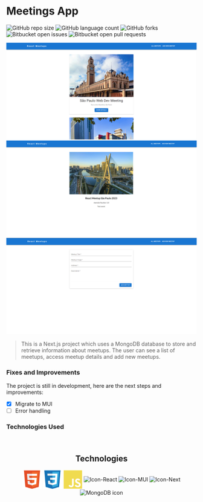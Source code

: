 # Meetings App

![GitHub repo size](https://img.shields.io/github/repo-size/mattgm97/Mettings-app?style=for-the-badge)
![GitHub language count](https://img.shields.io/github/languages/count/mattgm97/Mettings-app?style=for-the-badge)
![GitHub forks](https://img.shields.io/github/forks/mattgm97/Mettings-app?style=for-the-badge)
![Bitbucket open issues](https://img.shields.io/bitbucket/issues/mattgm97/Mettings-app?style=for-the-badge)
![Bitbucket open pull requests](https://img.shields.io/bitbucket/pr-raw/mattgm97/Mettings-app?style=for-the-badge)

<img src="/projectImages/home.png" alt="Home">
<img src="/projectImages/details.png" alt="Details">
<img src="/projectImages/addMeetup.png" alt="Add meetup form">

> This is a Next.js project which uses a MongoDB database to store and retrieve information about meetups. The user can see a list of meetups, access meetup details and add new meetups.

### Fixes and Improvements

The project is still in development, here are the next steps and improvements:

- [x] Migrate to MUI
- [ ] Error handling

### Technologies Used

   <div style="display: inline_block" align="center"><br>
<h2 align="center"> Technologies </h2>
  <img align="center" alt="Icon-HTML" height="50" width="50" src="https://raw.githubusercontent.com/devicons/devicon/master/icons/html5/html5-original.svg" />
  <img align="center" alt="Icon-CSS" height="50" width="50" src="https://raw.githubusercontent.com/devicons/devicon/master/icons/css3/css3-original.svg" />
  <img align="center" alt="Icon-Javascript" height="50" width="50" src="https://raw.githubusercontent.com/devicons/devicon/master/icons/javascript/javascript-plain.svg" />
  <img align="center" alt="Icon-React" height="50" width="50" src="https://cdn.jsdelivr.net/gh/devicons/devicon/icons/react/react-original.svg" />
  <img align="center" alt="Icon-MUI" height="50" width="50" src="https://cdn.jsdelivr.net/gh/devicons/devicon/icons/materialui/materialui-original.svg" />
  <img align="center" alt="Icon-Next" height="50" width="50" src="https://cdn.jsdelivr.net/gh/devicons/devicon/icons/nextjs/nextjs-line.svg" />
  <img align="center" alt="MongoDB icon" height="50" width="50" src="https://cdn.jsdelivr.net/gh/devicons/devicon/icons/mongodb/mongodb-original-wordmark.svg" />
 
</div>
